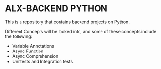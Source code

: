 # ALX-BACKEND PYTHON
This is a repository that contains backend projects on Python.

Different Concepts will be looked into, and some of these concepts include the following:
- Variable Annotations
- Async Function
- Async Comprehension
- Unittests and Integration tests
